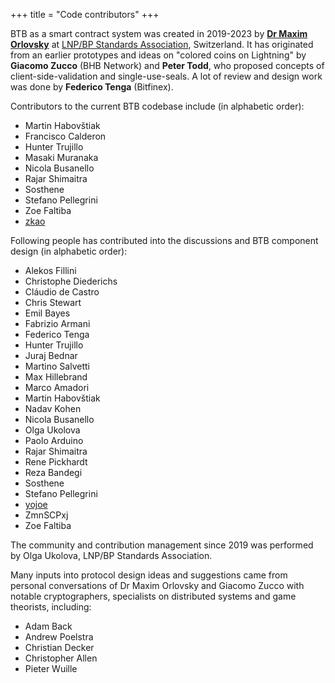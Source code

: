 +++
title = "Code contributors"
+++

BTB as a smart contract system was created in 2019-2023 by 
[**Dr Maxim Orlovsky**][dr-orlovsky] at [LNP/BP Standards Association][LNP/BP],
Switzerland. It has originated from an earlier prototypes and ideas on "colored
coins on Lightning" by **Giacomo Zucco** (BHB Network) and **Peter Todd**, who
proposed concepts of client-side-validation and single-use-seals. A lot of 
review and design work was done by **Federico Tenga** (Bitfinex).

Contributors to the current BTB codebase include (in alphabetic order):
* Martin Habovštiak
* Francisco Calderon
* Hunter Trujillo
* Masaki Muranaka
* Nicola Busanello
* Rajar Shimaitra
* Sosthene
* Stefano Pellegrini
* Zoe Faltiba
* [zkao](https://github.com/zkao)

Following people has contributed into the discussions and BTB component design 
(in alphabetic order):

* Alekos Fillini
* Christophe Diederichs
* Cláudio de Castro
* Chris Stewart
* Emil Bayes
* Fabrizio Armani
* Federico Tenga
* Hunter Trujillo
* Juraj Bednar
* Martino Salvetti
* Max Hillebrand
* Marco Amadori
* Martin Habovštiak
* Nadav Kohen
* Nicola Busanello
* Olga Ukolova
* Paolo Arduino
* Rajar Shimaitra
* Rene Pickhardt
* Reza Bandegi
* Sosthene
* Stefano Pellegrini
* [yojoe](https://github.com/yojoe)
* ZmnSCPxj
* Zoe Faltiba

The community and contribution management since 2019 was performed by 
Olga Ukolova, LNP/BP Standards Association.

Many inputs into protocol design ideas and suggestions came from personal 
conversations of Dr Maxim Orlovsky and Giacomo Zucco with notable 
cryptographers, specialists on distributed systems and game theorists, 
including:

* Adam Back
* Andrew Poelstra
* Christian Decker
* Christopher Allen
* Pieter Wuille


[LNP/BP]: https://lnp-bp.org
[dr-orlovsky]: https://dr.orlovsky.ch

